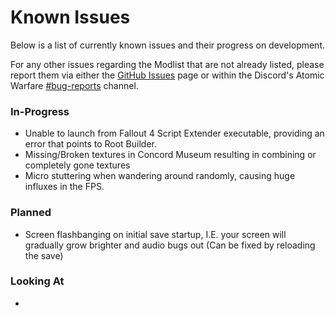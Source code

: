 # Known Issues
Below is a list of currently known issues and their progress on development.

For any other issues regarding the Modlist that are not already listed, please report them via either the [GitHub Issues](https://github.com/Rage-GitHub/Atomic-Warfare/issues) page or within the Discord's Atomic Warfare [#bug-reports](https://discordapp.com/channels/1005978270409437215/1006002360931336254) channel.

### In-Progress
- Unable to launch from Fallout 4 Script Extender executable, providing an error that points to Root Builder.
- Missing/Broken textures in Concord Museum resulting in combining or completely gone textures
- Micro stuttering when wandering around randomly, causing huge influxes in the FPS.

### Planned
- Screen flashbanging on initial save startup, I.E. your screen will gradually grow brighter and audio bugs out (Can be fixed by reloading the save)

### Looking At
- 
